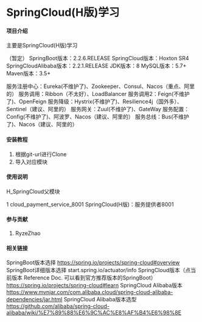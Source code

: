# SpringCloud(H版)学习

#### 项目介绍
主要是SpringCloud(H版)学习

（暂定）
SpringBoot版本：2.2.6.RELEASE
SpringCloud版本：Hoxton SR4
SpringCloudAlibaba版本：2.2.1.RELEASE
JDK版本：8
MySQL版本：5.7+
Maven版本：3.5+


服务注册中心：Eureka(不维护了)、Zookeeper、Consul、Nacos（重点、阿里的） 
服务调用：Ribbon（不太好）、LoadBalancer 
服务调用2：Feign(不维护了)、OpenFeign 
服务降级：Hystrix(不维护了)、Resilience4j（国外多）、Sentinel（建议、阿里的） 
服务网关：Zuul(不维护了)、GateWay 
服务配置：Config(不维护了)、阿波罗、Nacos（建议、阿里的） 
服务总线：Bus(不维护了)、Nacos（建议、阿里的）



#### 安装教程
1. 根据git-url进行Clone
2. 导入对应模块




#### 使用说明
H_SpringCloud父模块

1   cloud_payment_service_8001                                  SpringCloud(H版)：服务提供者8001





















#### 参与贡献
1. RyzeZhao





#### 相关链接
SpringBoot版本选择
    https://spring.io/projects/spring-cloud#overview
SpringBoot详细版本选择
    start.spring.io/actuator/info
SpringCloud版本（点当前版本	Reference Doc. 可以看到官方推荐版本的SpringBoot）
    https://spring.io/projects/spring-cloud#learn
SpringCloud Alibaba版本
    https://www.mvnjar.com/com.alibaba.cloud/spring-cloud-alibaba-dependencies/jar.html
SpringCloud Alibaba版本选型
    https://github.com/alibaba/spring-cloud-alibaba/wiki/%E7%89%88%E6%9C%AC%E8%AF%B4%E6%98%8E



